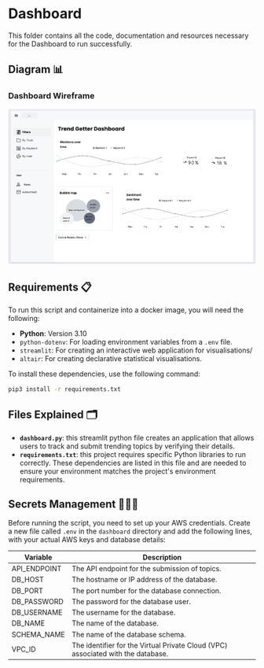# Dashboard

This folder contains all the code, documentation and resources necessary for the Dashboard to run successfully.

## Diagram 📊

### Dashboard Wireframe

![Dashboard Wireframe](/images/dashboard_wireframe.png)

## Requirements 📋

To run this script and containerize into a docker image, you will need the following:

- **Python**: Version 3.10
- `python-dotenv`: For loading environment variables from a `.env` file.
- `streamlit`: For creating an interactive web application for visualisations/
- `altair`: For creating declarative statistical visualisations.

To install these dependencies, use the following command:

```zsh
pip3 install -r requirements.txt
```

## Files Explained 🗂️
- **`dashboard.py`**: this streamlit python file creates an application that allows users to track and submit trending topics by verifying their details. 
- **`requirements.txt`**: this project requires specific Python libraries to run correctly. These dependencies are listed in this file and are needed to ensure your environment matches the project's environment requirements.

## Secrets Management 🕵🏽‍♂️

Before running the script, you need to set up your AWS credentials. Create a new file called `.env` in the `dashboard` directory and add the following lines, with your actual AWS keys and database details:

| Variable         | Description                                      |
|------------------|--------------------------------------------------|
| API_ENDPOINT     | The API endpoint for the submission of topics.   |
| DB_HOST          | The hostname or IP address of the database.      |
| DB_PORT          | The port number for the database connection.     |
| DB_PASSWORD      | The password for the database user.              |
| DB_USERNAME          | The username for the database.                   |
| DB_NAME          | The name of the database.                        |
| SCHEMA_NAME      | The name of the database schema.                 |
| VPC_ID           | The identifier for the Virtual Private Cloud (VPC) associated with the database. |





